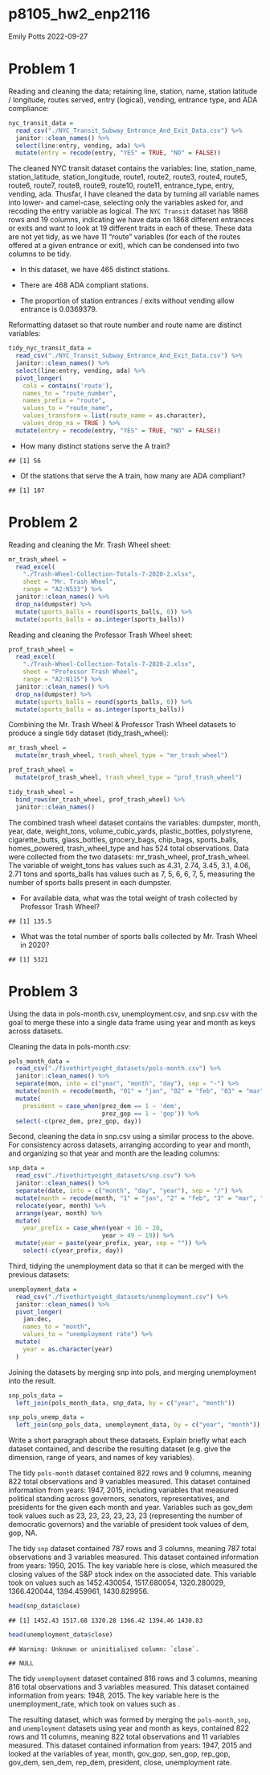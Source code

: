 p8105_hw2_enp2116
================
Emily Potts
2022-09-27

# Problem 1

Reading and cleaning the data; retaining line, station, name, station
latitude / longitude, routes served, entry (logical), vending, entrance
type, and ADA compliance:

``` r
nyc_transit_data =
  read_csv("./NYC_Transit_Subway_Entrance_And_Exit_Data.csv") %>%
  janitor::clean_names() %>%
  select(line:entry, vending, ada) %>%
  mutate(entry = recode(entry, "YES" = TRUE, "NO" = FALSE))
```

The cleaned NYC transit dataset contains the variables: line,
station_name, station_latitude, station_longitude, route1, route2,
route3, route4, route5, route6, route7, route8, route9, route10,
route11, entrance_type, entry, vending, ada. Thusfar, I have cleaned the
data by turning all variable names into lower- and camel-case, selecting
only the variables asked for, and recoding the entry variable as
logical. The `NYC Transit` dataset has 1868 rows and 19 columns,
indicating we have data on 1868 different entrances or exits and want to
look at 19 different traits in each of these. These data are not yet
tidy, as we have 11 “route” variables (for each of the routes offered at
a given entrance or exit), which can be condensed into two columns to be
tidy.

-   In this dataset, we have 465 distinct stations.

-   There are 468 ADA compliant stations.

-   The proportion of station entrances / exits without vending allow
    entrance is 0.0369379.

Reformatting dataset so that route number and route name are distinct
variables:

``` r
tidy_nyc_transit_data =
  read_csv("./NYC_Transit_Subway_Entrance_And_Exit_Data.csv") %>%
  janitor::clean_names() %>%
  select(line:entry, vending, ada) %>%
  pivot_longer(
    cols = contains('route'),
    names_to = "route_number",
    names_prefix = "route",
    values_to = "route_name",
    values_transform = list(route_name = as.character),
    values_drop_na = TRUE ) %>%
  mutate(entry = recode(entry, "YES" = TRUE, "NO" = FALSE))
```

-   How many distinct stations serve the A train?

<!-- -->

    ## [1] 56

-   Of the stations that serve the A train, how many are ADA compliant?

<!-- -->

    ## [1] 107

# Problem 2

Reading and cleaning the Mr. Trash Wheel sheet:

``` r
mr_trash_wheel =
  read_excel(
    "./Trash-Wheel-Collection-Totals-7-2020-2.xlsx",
    sheet = "Mr. Trash Wheel",
    range = "A2:N533") %>%
  janitor::clean_names() %>% 
  drop_na(dumpster) %>% 
  mutate(sports_balls = round(sports_balls, 0)) %>% 
  mutate(sports_balls = as.integer(sports_balls))
```

Reading and cleaning the Professor Trash Wheel sheet:

``` r
prof_trash_wheel =
  read_excel(
    "./Trash-Wheel-Collection-Totals-7-2020-2.xlsx",
    sheet = "Professor Trash Wheel",
    range = "A2:N115") %>%
  janitor::clean_names() %>% 
  drop_na(dumpster) %>% 
  mutate(sports_balls = round(sports_balls, 0)) %>% 
  mutate(sports_balls = as.integer(sports_balls))
```

Combining the Mr. Trash Wheel & Professor Trash Wheel datasets to
produce a single tidy dataset (tidy_trash_wheel):

``` r
mr_trash_wheel = 
  mutate(mr_trash_wheel, trash_wheel_type = "mr_trash_wheel")

prof_trash_wheel = 
  mutate(prof_trash_wheel, trash_wheel_type = "prof_trash_wheel")

tidy_trash_wheel = 
  bind_rows(mr_trash_wheel, prof_trash_wheel) %>%
  janitor::clean_names() 
```

The combined trash wheel dataset contains the variables: dumpster,
month, year, date, weight_tons, volume_cubic_yards, plastic_bottles,
polystyrene, cigarette_butts, glass_bottles, grocery_bags, chip_bags,
sports_balls, homes_powered, trash_wheel_type and has 524 total
observations. Data were collected from the two datasets: mr_trash_wheel,
prof_trash_wheel. The variable of weight_tons has values such as 4.31,
2.74, 3.45, 3.1, 4.06, 2.71 tons and sports_balls has values such as 7,
5, 6, 6, 7, 5, measuring the number of sports balls present in each
dumpster.

-   For available data, what was the total weight of trash collected by
    Professor Trash Wheel?

<!-- -->

    ## [1] 135.5

-   What was the total number of sports balls collected by Mr. Trash
    Wheel in 2020?

<!-- -->

    ## [1] 5321

# Problem 3

Using the data in pols-month.csv, unemployment.csv, and snp.csv with the
goal to merge these into a single data frame using year and month as
keys across datasets.

Cleaning the data in pols-month.csv:

``` r
pols_month_data =
  read_csv("./fivethirtyeight_datasets/pols-month.csv") %>%
  janitor::clean_names() %>%
  separate(mon, into = c("year", "month", "day"), sep = "-") %>% 
  mutate(month = recode(month, "01" = "jan", "02" = "feb", "03" = "mar", "04" = "apr", "05" = "may", "06" = "jun", "07" = "jul", "08" = "aug", "09" = "sep", "10" = "oct", "11" = "nov", "12" = "dec")) %>% 
  mutate(
    president = case_when(prez_dem == 1 ~ 'dem',
                          prez_gop == 1 ~ 'gop')) %>% 
  select(-c(prez_dem, prez_gop, day))
```

Second, cleaning the data in snp.csv using a similar process to the
above. For consistency across datasets, arranging according to year and
month, and organizing so that year and month are the leading columns:

``` r
snp_data =
  read_csv("./fivethirtyeight_datasets/snp.csv") %>%
  janitor::clean_names() %>%
  separate(date, into = c("month", "day", "year"), sep = "/") %>% 
  mutate(month = recode(month, "1" = "jan", "2" = "feb", "3" = "mar", "4" = "apr", "5" = "may", "6" = "jun", "7" = "jul", "8" = "aug", "9" = "sep", "10" = "oct", "11" = "nov", "12" = "dec")) %>% 
  relocate(year, month) %>% 
  arrange(year, month) %>% 
  mutate(
    year_prefix = case_when(year < 16 ~ 20,
                          year > 49 ~ 19)) %>% 
  mutate(year = paste(year_prefix, year, sep = "")) %>% 
    select(-c(year_prefix, day))
```

Third, tidying the unemployment data so that it can be merged with the
previous datasets:

``` r
unemployment_data =
  read_csv("./fivethirtyeight_datasets/unemployment.csv") %>%
  janitor::clean_names() %>% 
  pivot_longer(
    jan:dec,
    names_to = "month", 
    values_to = "unemployment rate") %>% 
  mutate(
    year = as.character(year)
  )
```

Joining the datasets by merging snp into pols, and merging unemployment
into the result.

``` r
snp_pols_data = 
  left_join(pols_month_data, snp_data, by = c("year", "month"))

snp_pols_unemp_data = 
  left_join(snp_pols_data, unemployment_data, by = c("year", "month"))
```

Write a short paragraph about these datasets. Explain briefly what each
dataset contained, and describe the resulting dataset (e.g. give the
dimension, range of years, and names of key variables).

The tidy `pols-month` dataset contained 822 rows and 9 columns, meaning
822 total observations and 9 variables measured. This dataset contained
information from years: 1947, 2015, including variables that measured
political standing across governors, senators, representatives, and
presidents for the given each month and year. Variables such as gov_dem
took values such as 23, 23, 23, 23, 23, 23 (representing the number of
democratic governors) and the variable of president took values of dem,
gop, NA.

The tidy `snp` dataset contained 787 rows and 3 columns, meaning 787
total observations and 3 variables measured. This dataset contained
information from years: 1950, 2015. The key variable here is close,
which measured the closing values of the S&P stock index on the
associated date. This variable took on values such as 1452.430054,
1517.680054, 1320.280029, 1366.420044, 1394.459961, 1430.829956.

``` r
head(snp_data$close)
```

    ## [1] 1452.43 1517.68 1320.28 1366.42 1394.46 1430.83

``` r
head(unemployment_data$close)
```

    ## Warning: Unknown or uninitialised column: `close`.

    ## NULL

The tidy `unemployment` dataset contained 816 rows and 3 columns,
meaning 816 total observations and 3 variables measured. This dataset
contained information from years: 1948, 2015. The key variable here is
the unemployment_rate, which took on values such as .

The resulting dataset, which was formed by merging the `pols-month`,
`snp`, and `unemployment` datasets using year and month as keys,
contained 822 rows and 11 columns, meaning 822 total observations and 11
variables measured. This dataset contained information from years: 1947,
2015 and looked at the variables of year, month, gov_gop, sen_gop,
rep_gop, gov_dem, sen_dem, rep_dem, president, close, unemployment rate.
